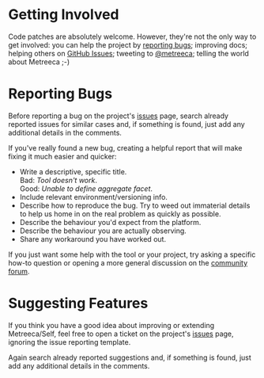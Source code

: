 # Getting Involved

Code patches are absolutely welcome. However, they're not the only way to get involved: you can help the project by [reporting bugs](#reporting-bugs); improving docs; helping others on [GitHub Issues](https://github.com/metreeca/self/issues); tweeting to [@metreeca](https://twitter.com/metreeca); telling the world about Metreeca ;-)

# Reporting Bugs

Before reporting a bug on the project's [issues](https://github.com/metreeca/self/issues) page, search already reported issues for similar cases and, if something is found, just add any additional details in the comments.

If you've really found a new bug, creating a helpful report that will make fixing it much easier and quicker:

- Write a descriptive, specific title.  
  Bad: *Tool doesn't work*.  
  Good: *Unable to define aggregate facet*.
- Include relevant environment/versioning info.
- Describe how to reproduce the bug. Try to weed out immaterial details to help us home in on the real problem as quickly as possible.
- Describe the behaviour you'd expect from the platform.
- Describe the behaviour you are actually observing.
- Share any workaround you have worked out.

If you just want some help with the tool or your project, try asking a specific how-to question or opening a more general discussion on the [community forum](https://groups.google.com/d/forum/metreeca).

# Suggesting Features

If you think you have a good idea about improving or extending Metreeca/Self, feel free to open a ticket on the project's [issues](https://github.com/metreeca/self/issues) page, ignoring the issue reporting template.

Again search already reported suggestions and, if something is found, just add any additional details in the comments.
